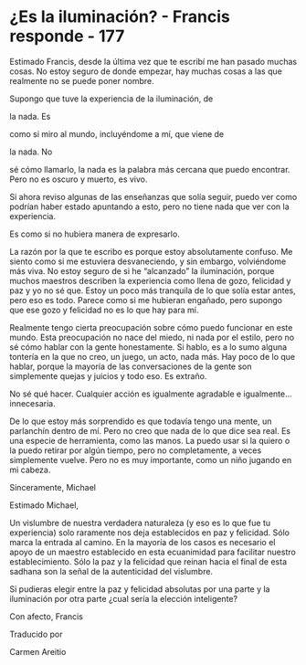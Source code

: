 # ¿Es la iluminación? - Francis responde - 177

Estimado Francis, desde la última vez que te escribí me han pasado muchas cosas. No estoy seguro de donde empezar, hay muchas cosas a las que realmente no se puede poner nombre.

Supongo que tuve la experiencia de la iluminación, de 

la nada. Es

como si miro al mundo, incluyéndome a mí, que viene de 

la nada. No

sé cómo llamarlo, la nada es la palabra más cercana que puedo encontrar. Pero no es oscuro y muerto, es vivo. 

Si ahora reviso algunas de las enseñanzas que solía seguir, puedo ver como podrían haber estado apuntando a esto, pero no tiene nada que ver con la experiencia. 

Es como si no hubiera manera de expresarlo.

La razón por la que te escribo es porque estoy absolutamente confuso. Me siento como si me estuviera desvaneciendo, y sin embargo, volviéndome más viva. No estoy seguro de si he “alcanzado” la iluminación, porque muchos maestros describen la experiencia como llena de gozo, felicidad y paz y yo no sé que. Estoy un poco más tranquila de lo que solía estar antes, pero eso es todo. Parece como si me hubieran engañado, pero supongo que ese gozo y felicidad no es lo que hay para mí.

Realmente tengo cierta preocupación sobre cómo puedo funcionar en este mundo. Esta preocupación no nace del miedo, ni nada por el estilo, pero no sé cómo hablar con la gente honestamente. Si hablo, es a lo sumo alguna tontería en la que no creo, un juego, un acto, nada más. Hay poco de lo que hablar, porque la mayoría de las conversaciones de la gente son simplemente quejas y juicios y todo eso. Es extraño.

No sé qué hacer. Cualquier acción es igualmente agradable e igualmente… innecesaria.

De lo que estoy más sorprendido es que todavía tengo una mente, un parlanchín dentro de mí. Pero no creo que nada de lo que dice sea real. Es una especie de herramienta, como las manos. La puedo usar si la quiero o la puedo retirar por algún tiempo, pero no completamente, a veces simplemente vuelve. Pero no es muy importante, como un niño jugando en mi cabeza.

Sinceramente, Michael

Estimado Michael,

Un vislumbre de nuestra verdadera naturaleza (y eso es lo que fue tu experiencia) solo raramente nos deja establecidos en paz y felicidad. Sólo marca la entrada al camino. En la mayoría de los casos es necesario el apoyo de un maestro establecido en esta ecuanimidad para facilitar nuestro establecimiento. Sólo la paz y la felicidad que reinan hacia el final de esta sadhana son la señal de la autenticidad del vislumbre.

Si pudieras elegir entre la paz y felicidad absolutas por una parte y la iluminación por otra parte ¿cual sería la elección inteligente?

Con afecto, Francis 

Traducido por 

Carmen Areitio

